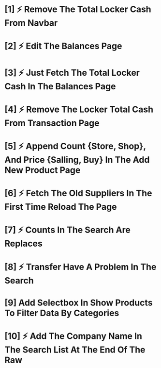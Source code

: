 # [1] ⚡ Remove The Total Locker Cash From Navbar

# [2] ⚡ Edit The Balances Page

# [3] ⚡ Just Fetch The Total Locker Cash In The Balances Page

# [4] ⚡ Remove The Locker Total Cash From Transaction Page

# [5] ⚡ Append Count {Store, Shop}, And Price {Salling, Buy} In The Add New Product Page

# [6] ⚡ Fetch The Old Suppliers In The First Time Reload The Page

# [7] ⚡ Counts In The Search Are Replaces

# [8] ⚡ Transfer Have A Problem In The Search

# [9] Add Selectbox In Show Products To Filter Data By Categories

# [10] ⚡ Add The Company Name In The Search List At The End Of The Raw
